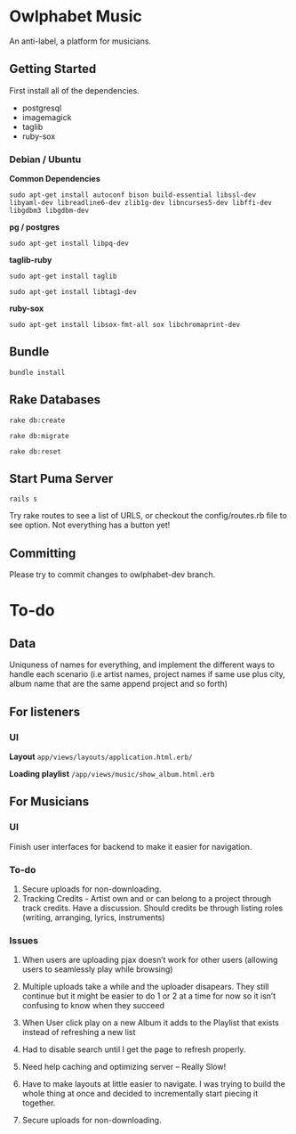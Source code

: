 # Owlphabet Music
An anti-label, a platform for musicians.

## Getting Started
First install all of the dependencies.


* postgresql
* imagemagick
* taglib
* ruby-sox
 

### Debian / Ubuntu

**Common Dependencies**

`sudo apt-get install autoconf bison build-essential libssl-dev libyaml-dev libreadline6-dev zlib1g-dev libncurses5-dev libffi-dev libgdbm3 libgdbm-dev`

**pg / postgres**

`sudo apt-get install libpq-dev`

**taglib-ruby**

`sudo apt-get install taglib`

`sudo apt-get install libtag1-dev`

**ruby-sox**

`sudo apt-get install libsox-fmt-all sox libchromaprint-dev`

## Bundle 
`bundle install`

## Rake Databases 
`rake db:create`

`rake db:migrate`

`rake db:reset`

## Start Puma Server
`rails s`

Try rake routes to see a list of URLS, or checkout the config/routes.rb file to see option. Not everything has a button yet!

## Committing
Please try to commit changes to owlphabet-dev branch.

# To-do

## Data
Uniquness of names for everything, and implement the different ways to handle each scenario (i.e artist names, project names if same use plus city, album name that are the same append project and so forth) 

## For listeners

### UI


**Layout**
`app/views/layouts/application.html.erb/`

**Loading playlist**
`/app/views/music/show_album.html.erb`


## For Musicians

### UI

Finish user interfaces for backend to make it easier for navigation.


### To-do 
1. Secure uploads for non-downloading.
2. Tracking Credits - Artist own and or can belong to a project through track credits. Have a discussion. Should credits be through listing roles (writing, arranging, lyrics, instruments)

### Issues
1. When users are uploading pjax doesn’t work for other users (allowing users to seamlessly play while browsing)

2. Multiple uploads take a while and the uploader disapears. They still continue but it might be easier to  do 1 or 2 at a time for now so it isn’t confusing to know when they succeed

3. When User click play on a new Album it adds to the Playlist that exists instead of refreshing a new list

4. Had to disable search until I get the page to refresh properly.

5. Need help caching and optimizing server – Really Slow!

7. Have to make layouts at little easier to navigate. I was trying to build the whole thing at once and decided to incrementally start piecing it together.

8. Secure uploads for non-downloading.

